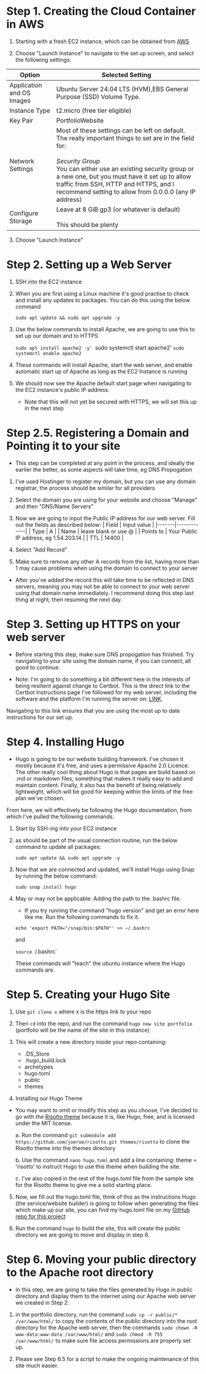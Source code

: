 # Step 1. Creating the Cloud Container in AWS

1. Starting with a fresh EC2 instance, which can be obtained from [AWS](/https://ap-southeast-2.console.aws.amazon.com/ec2/home?region=ap-southeast-2#Overview:) 

2. Choose "Launch Instance" to navigate to the set up screen, and select the following settings:

| Option                    | Selected Setting                                                                                                                                                                                                                                                                                                                      |
| ------------------------- | ------------------------------------------------------------------------------------------------------------------------------------------------------------------------------------------------------------------------------------------------------------------------------------------------------------------------------------- |
| Application and OS Images | Ubuntu Server 24.04 LTS (HVM),EBS General Purpose (SSD) Volume Type.                                                                                                                                                                                                                                                                  |
| Instance Type             | t2.micro (free tier eligible)                                                                                                                                                                                                                                                                                                         |
| Key Pair                  | PortfolioWebsite                                                                                                                                                                                                                                                                                                                      |
| Network Settings          | Most of these settings can be left on default. The really important things to set are in the field for: <br><br>*Security Group*<br>You can either use an existing security group or a new one, but you must have it set up to allow traffic from SSH, HTTP and HTTPS, and I recommend setting to allow from 0.0.0.0 (any IP address) |
| Configure Storage         | Leave at 8 GiB gp3 (or whatever is default) <br><br>This should be plenty                                                                                                                                                                                                                                                             |
3. Choose "Launch Instance"


# Step 2. Setting up a Web Server

1. SSH into the EC2 instance
2. When you are first using a Linux machine it's good practise to check and install any updates to packages. You can do this using the below command

	`sudo apt update && sudo apt upgrade -y`

3. Use the below commands to install Apache, we are going to use this to set up our domain and to HTTPS

	`sudo apt install apache2 -y'
	`sudo systemctl start apache2'
	`sudo systemctl enable apache2`

4. These commands will install Apache, start the web server, and enable automatic start up of Apache as long as the EC2 Instance is running
5. We should now see the Apache default start page when navigating to the EC2 instance's public IP address.
	- Note that this will not yet be secured with HTTPS, we will set this up in the next step


# Step 2.5. Registering a Domain and Pointing it to your site
- This step can be completed at any point in the process, and ideally the earlier the better, as some aspects will take time, eg DNS Propogation

1. I've used Hostinger to register my domain, but you can use any domain registrar, the process should be similar for all providers

2. Select the domain you are using for your website and choose "Manage" and then "DNS/Name Servers"

3. Now we are going to input the Public IP address for our web server. Fill out the fields as described below:
	| Field | Input value |
	|-------|-------------|
	| Type | A |
	| Name | leave blank or use @ |
	| Points to | Your Public IP address, eg 1.54.203.14 |
	| TTL | 14400 |

4. Select "Add Record"

5. Make sure to remove any other A records from the list, having more than 1 may cause problems when using the domain to connect to your server

- After you've added the record this will take time to be reflected in DNS servers, meaning you may not be able to connect to your web server using that domain name immediately. I recommend doing this step last thing at night, then resuming the next day. 


# Step 3. Setting up HTTPS on your web server
- Before starting this step, make sure DNS propogation has finished. Try navigating to your site using the domain name, if you can connect, all good to continue.

- Note: I'm going to do something a bit different here in the interests of being resilient against change to Certbot. This is the direct link to the Certbot Instructions page I've followed for my web server, including the software and the platform I'm running the server on: [LINK](https://certbot.eff.org/instructions?ws=apache&os=pip). 

Navigating to this link ensures that you are using the most up to date instructions for our set up.


# Step 4. Installing Hugo
- Hugo is going to be our website building framework. I've chosen it mostly because it's free, and uses a permissive Apache 2.0 Licence. The other really cool thing about Hugo is that pages are build based on .md or markdown files, something that makes it really easy to add and maintain content. Finally, it also has the benefit of being relatively lightweight, which will be good for keeping within the limits of the free plan we've chosen.

From here, we will effectively be following the Hugo documentation, from which I've pulled the following commands.

1. Start by SSH-ing into your EC2 instance 
2. as should be part of the usual connection routine, run the below command to update all packages:

	`sudo apt update && sudo apt upgrade -y`

3. Now that we are connected and updated, we'll install Hugo using Snap by running the below command:

	`sudo snap install hugo`

4. May or may not be applicable: Adding the path to the .bashrc file.
	- If you try running the command "hugo version" and get an error here like me. Run the following commands to fix it:

	`echo 'export PATH="/snap/bin:$PATH"' >> ~/.bashrc`

	and 

	`source `/.bashrc`

	These commands will "teach" the ubuntu instance where the Hugo commands are.


# Step 5. Creating your Hugo Site

1. Use `git clone x` where x is the https link to your repo

2. Then `cd` into the repo, and run the command `hugo new site portfolio` (portfolio will be the name of the site in this instance)

3. This will create a new directory inside your repo containing:
	- .DS_Store
	- .hugo_build.lock
	- archetypes
	- hugo.toml
	- public
	- themes

4. Installing our Hugo Theme
- You may want to omit or modify this step as you choose, I've decided to go with the [Risotto theme](https://github.com/joeroe/risotto/tree/main) because it is, like Hugo, free, and is licensed under the MIT license. 

	a. Run the command `git submodule add https://github.com/joeroe/risotto.git themes/risotto` to clone the Risotto theme into the themes directory

	b. Use the command `nano hugo.toml` and add a line containing: theme = 'risotto' to instruct Hugo to use this theme when building the site.

	c. I've also copied in the rest of the hugo.toml file from the sample site for the Risotto theme to give me a solid starting place.

5. Now, we fill out the hugo.toml file, think of this as the instructions Hugo (the service/website builder) is going to follow when generating the files which make up our site, you can find my hugo.toml file on my [GitHub repo for this project](https://github.com/pseudonym-git/PortfolioSite/tree/main)

6. Run the command `hugo` to build the site, this will create the public directory we are going to move and display in step 6.


# Step 6. Moving your public directory to the Apache root directory
- In this step, we are going to take the files generated by Hugo in public directory and display them to the internet using our Apache web server we created in Step 2.

1. in the portfolio directory, run the command `sudo cp -r public/* /var/www/html/` to copy the contents of the public directory into the root directory for the Apache web server, then the commands `sudo chown -R www-data:www-data /var/www/html/` and `sudo chmod -R 755 /var/www/html/` to make sure file access permissions are properly set up.

2. Please see Step 6.5 for a script to make the ongoing maintenance of this site much easier.